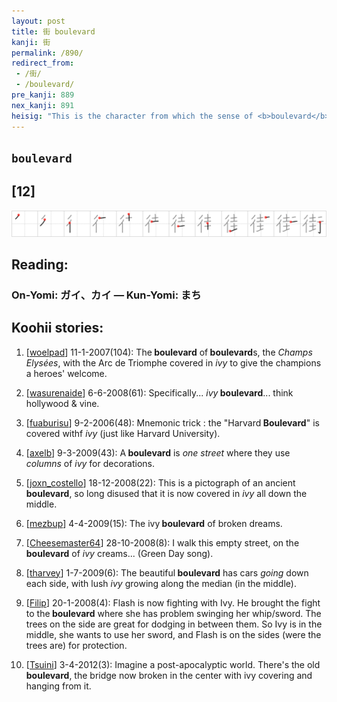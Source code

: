 ```yaml
---
layout: post
title: 街 boulevard
kanji: 街
permalink: /890/
redirect_from:
 - /街/
 - /boulevard/
pre_kanji: 889
nex_kanji: 891
heisig: "This is the character from which the sense of <b>boulevard</b> mentioned in frame 938 derives. Its elements: <i>boulevard</i> . . . <i>ivy</i>."
---
```


## `boulevard`

## [12]

<div class="stroke"><img src="../images/E8A197.png" /></div>

## Reading:

### On-Yomi: ガイ、カイ &mdash; Kun-Yomi: まち

## Koohii stories:

1) [<a href="http://kanji.koohii.com/profile/woelpad">woelpad</a>] 11-1-2007(104): The<strong> boulevard</strong> of<strong> boulevard</strong>s, the <em>Champs Elysées</em>, with the Arc de Triomphe covered in <em>ivy</em> to give the champions a heroes&#039; welcome. 

2) [<a href="http://kanji.koohii.com/profile/wasurenaide">wasurenaide</a>] 6-6-2008(61): Specifically... <em>ivy</em><strong> boulevard</strong>... think hollywood &amp; vine. 

3) [<a href="http://kanji.koohii.com/profile/fuaburisu">fuaburisu</a>] 9-2-2006(48): Mnemonic trick : the &quot;Harvard<strong> Boulevard</strong>&quot; is covered withf <em>ivy</em> (just like Harvard University). 

4) [<a href="http://kanji.koohii.com/profile/axelb">axelb</a>] 9-3-2009(43): A<strong> boulevard</strong> is <em>one street</em> where they use <em>columns</em> of <em>ivy</em> for decorations. 

5) [<a href="http://kanji.koohii.com/profile/joxn_costello">joxn_costello</a>] 18-12-2008(22): This is a pictograph of an ancient<strong> boulevard</strong>, so long disused that it is now covered in <em>ivy</em> all down the middle. 

6) [<a href="http://kanji.koohii.com/profile/mezbup">mezbup</a>] 4-4-2009(15): The ivy<strong> boulevard</strong> of broken dreams. 

7) [<a href="http://kanji.koohii.com/profile/Cheesemaster64">Cheesemaster64</a>] 28-10-2008(8): I walk this empty street, on the<strong> boulevard</strong> of <em>ivy</em> creams... (Green Day song). 

8) [<a href="http://kanji.koohii.com/profile/tharvey">tharvey</a>] 1-7-2009(6): The beautiful<strong> boulevard</strong> has cars <em>going</em> down each side, with lush <em>ivy</em> growing along the median (in the middle). 

9) [<a href="http://kanji.koohii.com/profile/Filip">Filip</a>] 20-1-2008(4): Flash is now fighting with Ivy. He brought the fight to the<strong> boulevard</strong> where she has problem swinging her whip/sword. The trees on the side are great for dodging in between them. So Ivy is in the middle, she wants to use her sword, and Flash is on the sides (were the trees are) for protection. 

10) [<a href="http://kanji.koohii.com/profile/Tsuini">Tsuini</a>] 3-4-2012(3): Imagine a post-apocalyptic world. There&#039;s the old<strong> boulevard</strong>, the bridge now broken in the center with ivy covering and hanging from it. 
